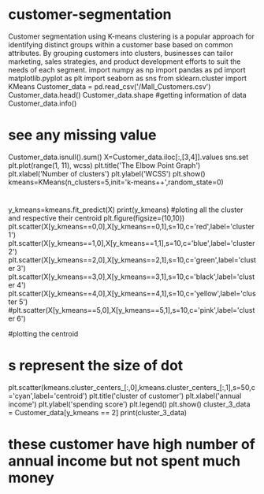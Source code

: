 # customer-segmentation
Customer segmentation using K-means clustering is a popular approach for identifying distinct groups within a customer base based on common attributes. By grouping customers into clusters, businesses can tailor marketing, sales strategies, and product development efforts to suit the needs of each segment.
import numpy as np
import pandas as pd
import matplotlib.pyplot as plt
import seaborn as sns
from sklearn.cluster import KMeans
Customer_data = pd.read_csv('/Mall_Customers.csv')
Customer_data.head()
Customer_data.shape
#getting information of data
Customer_data.info()
# see any missing value
Customer_data.isnull().sum()
X=Customer_data.iloc[:,[3,4]].values
sns.set
plt.plot(range(1, 11), wcss)
plt.title('The Elbow Point Graph')
plt.xlabel('Number of clusters')
plt.ylabel('WCSS')
plt.show()
kmeans=KMeans(n_clusters=5,init='k-means++',random_state=0)
#
y_kmeans=kmeans.fit_predict(X)
print(y_kmeans)
#ploting all the cluster and respective their centroid
plt.figure(figsize=(10,10))
plt.scatter(X[y_kmeans==0,0],X[y_kmeans==0,1],s=10,c='red',label='cluster 1')
plt.scatter(X[y_kmeans==1,0],X[y_kmeans==1,1],s=10,c='blue',label='cluster 2')
plt.scatter(X[y_kmeans==2,0],X[y_kmeans==2,1],s=10,c='green',label='cluster 3')
plt.scatter(X[y_kmeans==3,0],X[y_kmeans==3,1],s=10,c='black',label='cluster 4')
plt.scatter(X[y_kmeans==4,0],X[y_kmeans==4,1],s=10,c='yellow',label='cluster 5')
#plt.scatter(X[y_kmeans==5,0],X[y_kmeans==5,1],s=10,c='pink',label='cluster 6')

 #plotting the centroid
 # s represent the size of dot
plt.scatter(kmeans.cluster_centers_[:,0],kmeans.cluster_centers_[:,1],s=50,c='cyan',label='centroid')
plt.title('cluster of customer')
plt.xlabel('annual income')
plt.ylabel('spending score')
plt.legend()
plt.show()
cluster_3_data = Customer_data[y_kmeans == 2]
print(cluster_3_data)
# these customer have high number of annual income but not spent much money
